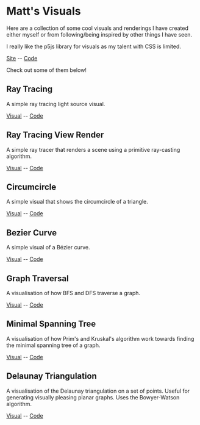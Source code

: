 # Matt's Visuals

Here are a collection of some cool visuals and renderings I have created either myself or from following/being inspired by other things I have seen.

I really like the p5js library for visuals as my talent with CSS is limited.

[Site](https://matthiebl.github.io/visuals/)
-- <a href="https://github.com/matthiebl/visuals/" target="_blank">Code</a>

Check out some of them below!


## Ray Tracing

A simple ray tracing light source visual.

[Visual](https://matthiebl.github.io/visuals/ray-tracing/)
-- <a href="https://github.com/matthiebl/visuals/blob/master/ray-tracing/" target="_blank">Code</a>


## Ray Tracing View Render

A simple ray tracer that renders a scene using a primitive ray-casting algorithm.

[Visual](https://matthiebl.github.io/visuals/ray-cast-render/)
-- <a href="https://github.com/matthiebl/visuals/blob/master/ray-cast-render/" target="_blank">Code</a>


## Circumcircle

A simple visual that shows the circumcircle of a triangle.

[Visual](https://matthiebl.github.io/visuals/circumcircle/)
-- <a href="https://github.com/matthiebl/visuals/blob/master/circumcircle/" target="_blank">Code</a>


## Bezier Curve

A simple visual of a Bézier curve.

[Visual](https://matthiebl.github.io/visuals/bezier-curves/)
-- <a href="https://github.com/matthiebl/visuals/blob/master/bezier-curves/" target="_blank">Code</a>


## Graph Traversal

A visualisation of how BFS and DFS traverse a graph.

[Visual](https://matthiebl.github.io/visuals/graphs/search/)
-- <a href="https://github.com/matthiebl/visuals/blob/master/graphs/search/" target="_blank">Code</a>


## Minimal Spanning Tree

A visualisation of how Prim's and Kruskal's algorithm work towards finding
the minimal spanning tree of a graph.

[Visual](https://matthiebl.github.io/visuals/graphs/mst/)
-- <a href="https://github.com/matthiebl/visuals/blob/master/graphs/mst/" target="_blank">Code</a>

## Delaunay Triangulation

A visualisation of the Delaunay triangulation on a set of points. Useful for
generating visually pleasing planar graphs. Uses the Bowyer-Watson algorithm.

[Visual](https://matthiebl.github.io/visuals/graphs/delaunay-triangulation/)
-- <a href="https://github.com/matthiebl/visuals/blob/master/graphs/delaunay-triangulation/" target="_blank">Code</a>

